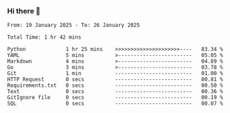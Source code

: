 ### Hi there 👋

<!--
**zhumeme/zhumeme** is a ✨ _special_ ✨ repository because its `README.md` (this file) appears on your GitHub profile.

Here are some ideas to get you started:

- 🔭 I’m currently working on ...
- 🌱 I’m currently learning ...
- 👯 I’m looking to collaborate on ...
- 🤔 I’m looking for help with ...
- 💬 Ask me about ...
- 📫 How to reach me: ...
- 😄 Pronouns: ...
- ⚡ Fun fact: ...
-->

<!--START_SECTION:waka-->

```all_time
From: 19 January 2025 - To: 26 January 2025

Total Time: 1 hr 42 mins

Python             1 hr 25 mins    >>>>>>>>>>>>>>>>>>>>>----   83.34 %
YAML               5 mins          >------------------------   05.05 %
Markdown           4 mins          >------------------------   04.89 %
Go                 3 mins          >------------------------   03.78 %
Git                1 min           -------------------------   01.00 %
HTTP Request       0 secs          -------------------------   00.81 %
Requirements.txt   0 secs          -------------------------   00.50 %
Text               0 secs          -------------------------   00.36 %
GitIgnore file     0 secs          -------------------------   00.19 %
SQL                0 secs          -------------------------   00.07 %
```

<!--END_SECTION:waka-->

